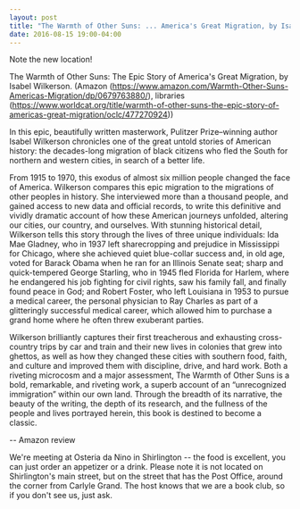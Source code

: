 ```yaml
---
layout: post
title: "The Warmth of Other Suns: ... America's Great Migration, by Isabel Wilkerson"
date: 2016-08-15 19:00-04:00
---
```

Note the new location!

The Warmth of Other Suns: The Epic Story of America's Great Migration, by Isabel Wilkerson. (Amazon (https://www.amazon.com/Warmth-Other-Suns-Americas-Migration/dp/0679763880/), libraries (https://www.worldcat.org/title/warmth-of-other-suns-the-epic-story-of-americas-great-migration/oclc/477270924))

In this epic, beautifully written masterwork, Pulitzer Prize–winning author Isabel Wilkerson chronicles one of the great untold stories of American history: the decades-long migration of black citizens who fled the South for northern and western cities, in search of a better life.

From 1915 to 1970, this exodus of almost six million people changed the face of America. Wilkerson compares this epic migration to the migrations of other peoples in history. She interviewed more than a thousand people, and gained access to new data and official records, to write this definitive and vividly dramatic account of how these American journeys unfolded, altering our cities, our country, and ourselves. With stunning historical detail, Wilkerson tells this story through the lives of three unique individuals: Ida Mae Gladney, who in 1937 left sharecropping and prejudice in Mississippi for Chicago, where she achieved quiet blue-collar success and, in old age, voted for Barack Obama when he ran for an Illinois Senate seat; sharp and quick-tempered George Starling, who in 1945 fled Florida for Harlem, where he endangered his job fighting for civil rights, saw his family fall, and finally found peace in God; and Robert Foster, who left Louisiana in 1953 to pursue a medical career, the personal physician to Ray Charles as part of a glitteringly successful medical career, which allowed him to purchase a grand home where he often threw exuberant parties.

Wilkerson brilliantly captures their first treacherous and exhausting cross-country trips by car and train and their new lives in colonies that grew into ghettos, as well as how they changed these cities with southern food, faith, and culture and improved them with discipline, drive, and hard work. Both a riveting microcosm and a major assessment, The Warmth of Other Suns is a bold, remarkable, and riveting work, a superb account of an “unrecognized immigration” within our own land. Through the breadth of its narrative, the beauty of the writing, the depth of its research, and the fullness of the people and lives portrayed herein, this book is destined to become a classic.

-- Amazon review

We're meeting at Osteria da Nino in Shirlington -- the food is excellent, you can just order an appetizer or a drink. Please note it is not located on Shirlington's main street, but on the street that has the Post Office, around the corner from Carlyle Grand. The host knows that we are a book club, so if you don't see us, just ask.
